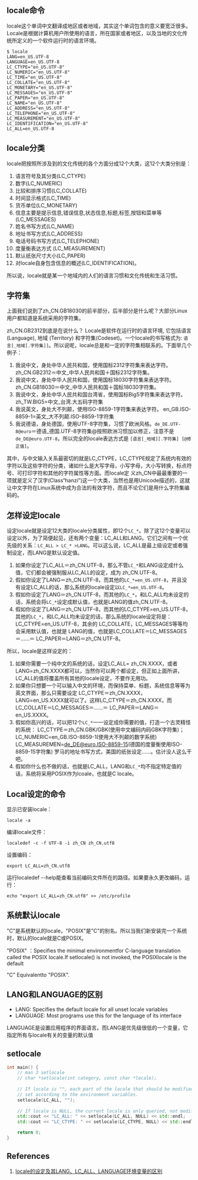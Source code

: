 ## locale命令

locale这个单词中文翻译成地区或者地域，其实这个单词包含的意义要宽泛很多。Locale是根据计算机用户所使用的语言，所在国家或者地区，以及当地的文化传统所定义的一个软件运行时的语言环境。

```
$ locale
LANG=en_US.UTF-8
LANGUAGE=en_US.UTF-8
LC_CTYPE="en_US.UTF-8"
LC_NUMERIC="en_US.UTF-8"
LC_TIME="en_US.UTF-8"
LC_COLLATE="en_US.UTF-8"
LC_MONETARY="en_US.UTF-8"
LC_MESSAGES="en_US.UTF-8"
LC_PAPER="en_US.UTF-8"
LC_NAME="en_US.UTF-8"
LC_ADDRESS="en_US.UTF-8"
LC_TELEPHONE="en_US.UTF-8"
LC_MEASUREMENT="en_US.UTF-8"
LC_IDENTIFICATION="en_US.UTF-8"
LC_ALL=en_US.UTF-8
```

## locale分类

locale把按照所涉及到的文化传统的各个方面分成12个大类，这12个大类分别是：

1. 语言符号及其分类(LC_CTYPE) 
2. 数字(LC_NUMERIC) 
3. 比较和排序习惯(LC_COLLATE) 
4. 时间显示格式(LC_TIME) 
5. 货币单位(LC_MONETARY) 
6. 信息主要是提示信息,错误信息,状态信息,标题,标签,按钮和菜单等(LC_MESSAGES) 
7. 姓名书写方式(LC_NAME) 
8. 地址书写方式(LC_ADDRESS) 
9. 电话号码书写方式(LC_TELEPHONE) 
10. 度量衡表达方式 (LC_MEASUREMENT) 
11. 默认纸张尺寸大小(LC_PAPER) 
12. 对locale自身包含信息的概述(LC_IDENTIFICATION)。

所以说，locale就是某一个地域内的人们的语言习惯和文化传统和生活习惯。

## 字符集

上面我们说到了zh_CN.GB18030的前半部分，后半部分是什么呢？大部分Linux用户都知道是系统采用的字符集。

zh_CN.GB2312到底是在说什么？ Locale是软件在运行时的语言环境, 它包括语言(Language), 地域 (Territory) 和字符集(Codeset)。一个locale的书写格式为: `语言[_地域[.字符集]]`。所以说呢，locale总是和一定的字符集相联系的。下面举几个例子：

1. 我说中文，身处中华人民共和国，使用国标2312字符集来表达字符。zh_CN.GB2312＝中文_中华人民共和国＋国标2312字符集。 
2. 我说中文，身处中华人民共和国，使用国标18030字符集来表达字符。zh_CN.GB18030＝中文_中华人民共和国＋国标18030字符集。 
3. 我说中文，身处中华人民共和国台湾省，使用国标Big5字符集来表达字符。zh_TW.BIG5=中文_台湾.大五码字符集 
4. 我说英文，身处大不列颠，使用ISO-8859-1字符集来表达字符。 en_GB.ISO-8859-1=英文_大不列颠.ISO-8859-1字符集 
5. 我说德语，身处德国，使用UTF-8字符集，习惯了欧洲风格。`de_DE.UTF-8@euro`＝德语_德国.UTF-8字符集@按照欧洲习惯加以修正，注意不是`de_DE@euro.UTF-8`，所以完全的locale表达方式是 `[语言[_地域][.字符集] [@修正值]`。

其中，与中文输入关系最密切的就是LC_CTYPE，LC_CTYPE规定了系统内有效的字符以及这些字符的分类，诸如什么是大写字母，小写字母，大小写转换，标点符号、可打印字符和其他的字符属性等方面。而locale定 义zh_CN中最最重要的一项就是定义了汉字(Class“hanzi”)这一个大类，当然也是用Unicode描述的，这就让中文字符在Linux系统中成为合法的有效字符，而且不论它们是用什么字符集编码的。

## 怎样设定locale

设定locale就是设定12大类的locale分类属性，即12个`LC_*`。除了这12个变量可以设定以外，为了简便起见，还有两个变量：LC_ALL和LANG。它们之间有一个优先级的关系：`LC_ALL > LC_* >LANG`。可以这么说，LC_ALL是最上级设定或者强制设定，而LANG是默认设定值。

1. 如果你设定了LC_ALL＝zh_CN.UTF-8，那么不管`LC_*`和LANG设定成什么值，它们都会被强制服从LC_ALL的设定，成为 zh_CN.UTF-8。
2. 假如你设定了LANG＝zh_CN.UTF-8，而其他的`LC_*=en_US.UTF-8`，并且没有设定LC_ALL的话，那么系统的locale设定以`LC_*=en_US.UTF-8`。
3. 假如你设定了LANG＝zh_CN.UTF-8，而其他的`LC_*`，和LC_ALL均未设定的话，系统会将`LC_*`设定成默认值，也就是LANG的值zh_CN.UTF-8。
4. 假如你设定了LANG＝zh_CN.UTF-8，而其他的LC_CTYPE=en_US.UTF-8，其他的`LC_*`，和LC_ALL均未设定的话，那么系统的locale设定将是：LC_CTYPE=en_US.UTF-8，其余的 LC_COLLATE，LC_MESSAGES等等均会采用默认值，也就是 LANG的值，也就是LC_COLLATE＝LC_MESSAGES＝……＝ LC_PAPER＝LANG＝zh_CN.UTF-8。

所以，locale是这样设定的： 

1. 如果你需要一个纯中文的系统的话，设定LC_ALL= zh_CN.XXXX，或者LANG=zh_CN.XXXX都可以，当然你可以两个都设定，但正如上面所讲，LC_ALL的值将覆盖所有其他的locale设定，不要作无用功。
2. 如果你只想要一个可以输入中文的环境，而保持菜单、标题，系统信息等等为英文界面，那么只需要设定 LC_CTYPE＝zh_CN.XXXX，LANG=en_US.XXXX就可以了。这样LC_CTYPE＝zh_CN.XXXX，而LC_COLLATE＝LC_MESSAGES＝……＝ LC_PAPER＝LANG＝en_US.XXXX。
3. 假如你高兴的话，可以把12个`LC_*`一一设定成你需要的值，打造一个古灵精怪的系统： LC_CTYPE＝zh_CN.GBK/GBK(使用中文编码内码GBK字符集)； LC_NUMERIC=en_GB.ISO-8859-1(使用大不列颠的数字系统) LC_MEASUREMEN=de_DE@euro.ISO-8859-15(德国的度量衡使用ISO-8859-15字符集) 罗马的地址书写方式，美国的纸张设定……。估计没人这么干吧。
4. 假如你什么也不做的话，也就是LC_ALL，LANG和`LC_*`均不指定特定值的话，系统将采用POSIX作为lcoale，也就是C locale。

## Local设定的命令

显示已安装locale：
```
locale -a
```

编译locale文件：
```
localedef -c -f UTF-8 -i zh_CN zh_CN.utf8 
```

设置编码：
```
export LC_ALL=zh_CN.utf8 
```

运行localedef --help能查看当前编码文件所在的路径。如果要永久更改编码，运行：
```
echo "export LC_ALL=zh_CN.utf8" >> /etc/profile 
```

## 系统默认locale

"C"是系统默认的locale，"POSIX"是"C"的别名。所以当我们新安装完一个系统时，默认的locale就是C或POSIX。

"POSIX" ：Specifies the minimal environmentfor C-language translation called the POSIX locale.If setlocale() is not invoked, the POSIXlocale is the default

"C"  Equivalentto "POSIX".

## LANG和LANGUAGE的区别

- LANG: Specifies the default locale for all unset locale variables
- LANGUAGE: Most programs use this for the language of its interface

LANGUAGE是设置应用程序的界面语言。而LANG是优先级很低的一个变量，它指定所有与locale有关的变量的默认值

## setlocale

```c++
int main() {
    // man 3 setlocale
    // char *setlocale(int category, const char *locale);
    
    // If locale is "", each part of the locale that should be modified is
    // set according to the environment variables.
    setlocale(LC_ALL, "");
    
    // If locale is NULL, the current locale is only queried, not modified.
    std::cout << "LC_ALL: " << setlocale(LC_ALL, NULL) << std::endl;
    std::cout << "LC_CTYPE: " << setlocale(LC_CTYPE, NULL) << std::endl;

    return 0;
}
```

## References

1. [locale的设定及其LANG、LC_ALL、LANGUAGE环境变量的区别](https://blog.csdn.net/lidandan2016/article/details/85084872)
